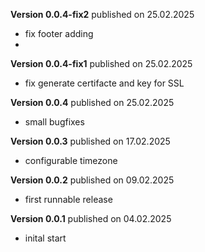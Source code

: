 **Version 0.0.4-fix2** published on 25.02.2025
- fix footer adding
- 
**Version 0.0.4-fix1** published on 25.02.2025
- fix generate certifacte and key for SSL
  
**Version 0.0.4** published on 25.02.2025
- small bugfixes

**Version 0.0.3** published on 17.02.2025
- configurable timezone
  
**Version 0.0.2** published on 09.02.2025
- first runnable release

**Version 0.0.1** published on 04.02.2025
- inital start
